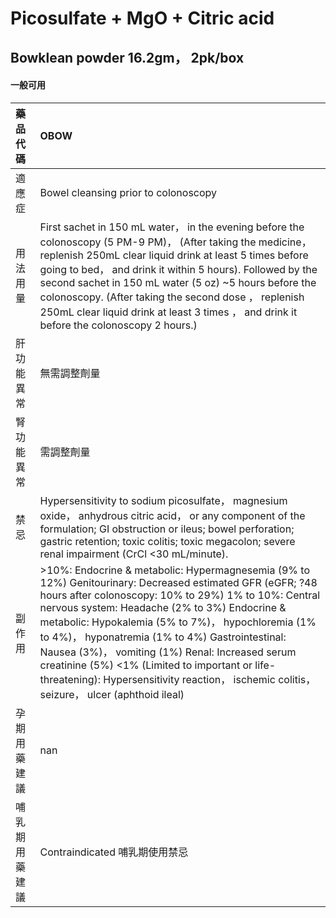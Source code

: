 # Picosulfate + MgO + Citric acid

## Bowklean powder 16.2gm， 2pk/box

#### 一般可用

| 藥品代碼       | OBOW                                                                                                                                                                                                                                                                                                                                                                                                                                                                                                                           |
|:---------------|:-------------------------------------------------------------------------------------------------------------------------------------------------------------------------------------------------------------------------------------------------------------------------------------------------------------------------------------------------------------------------------------------------------------------------------------------------------------------------------------------------------------------------------|
| 適應症         | Bowel cleansing prior to colonoscopy                                                                                                                                                                                                                                                                                                                                                                                                                                                                                           |
| 用法用量       | First sachet in 150 mL water， in the evening before the colonoscopy (5 PM-9 PM)， (After taking the medicine， replenish 250mL clear liquid drink at least 5 times before going to bed， and drink it within 5 hours). Followed by the second sachet in 150 mL water (5 oz) ~5 hours before the colonoscopy. (After taking the second dose ， replenish 250mL clear liquid drink at least 3 times ， and drink it before the colonoscopy 2 hours.)                                                                            |
| 肝功能異常     | 無需調整劑量                                                                                                                                                                                                                                                                                                                                                                                                                                                                                                                   |
| 腎功能異常     | 需調整劑量                                                                                                                                                                                                                                                                                                                                                                                                                                                                                                                     |
| 禁忌           | Hypersensitivity to sodium picosulfate， magnesium oxide， anhydrous citric acid， or any component of the formulation; GI obstruction or ileus; bowel perforation; gastric retention; toxic colitis; toxic megacolon; severe renal impairment (CrCl <30 mL/minute).                                                                                                                                                                                                                                                           |
| 副作用         | >10%: Endocrine & metabolic: Hypermagnesemia (9% to 12%) Genitourinary: Decreased estimated GFR (eGFR; ?48 hours after colonoscopy: 10% to 29%) 1% to 10%: Central nervous system: Headache (2% to 3%) Endocrine & metabolic: Hypokalemia (5% to 7%)， hypochloremia (1% to 4%)， hyponatremia (1% to 4%) Gastrointestinal: Nausea (3%)， vomiting (1%) Renal: Increased serum creatinine (5%) <1% (Limited to important or life-threatening): Hypersensitivity reaction， ischemic colitis， seizure， ulcer (aphthoid ileal) |
| 孕期用藥建議   | nan                                                                                                                                                                                                                                                                                                                                                                                                                                                                                                                            |
| 哺乳期用藥建議 | Contraindicated 哺乳期使用禁忌                                                                                                                                                                                                                                                                                                                                                                                                                                                                                                 |

